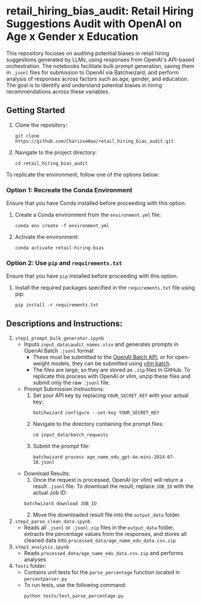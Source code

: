 # retail_hiring_bias_audit: Retail Hiring Suggestions Audit with OpenAI on Age x Gender x Education

<!-- OpenAI and vllm-based orchestration for bulk batch processing and analysis -->
<!-- - `OpenAI`: OpenAI Batch API-based orchestration for generating prompts, formatted as JSONL files, and submitting them for single-prompt permutation experiments -->
This repository focuses on auditing potential biases in retail hiring suggestions generated by LLMs, using responses from OpenAI's API-based orchestration. The notebooks facilitate bulk prompt generation, saving them in `.jsonl` files for submission to OpenAI via Batchwizard, and perform analysis of responses across factors such as age, gender, and education. The goal is to identify and understand potential biases in hiring recommendations across these variables.


## Getting Started
1. Clone the repository:
    ```
    git clone https://github.com/CharisseHao/retail_hiring_bias_audit.git
    ```
2. Navigate to the project directory:
    ```
    cd retail_hiring_bias_audit
    ```

To replicate the environment, follow one of the options below:
### Option 1: Recreate the Conda Environment
Ensure that you have Conda installed before proceeding with this option.
1. Create a Conda environment from the `environment.yml` file:
    ```
    conda env create -f environment.yml
    ```
2. Activate the environment:
    ```
    conda activate retail-hiring-bias
    ```

### Option 2: Use `pip` and `requirements.txt` 
Ensure that you have `pip` installed before proceeding with this option.
1. Install the required packages specified in the `requirements.txt` file using pip:
    ```
    pip install -r requirements.txt
    ```

## Descriptions and Instructions:
1. `step1_prompt_bulk_generator.ipynb`
    - Inputs `input_data\audit_names.xlsx` and generates prompts in OpenAI Batch `.jsonl` format
        - These must be submitted to the [OpenAI Batch API](https://platform.openai.com/batches), or for open-weight models, they can be submitted using [vllm batch](https://github.com/vllm-project/vllm/blob/main/examples/offline_inference_openai.md). 
        - The files are large, so they are stored as `.zip` files in GitHub. To replicate this process with OpenAI or vllm, unzip these files and submit only the raw `.jsonl` file.
    - Prompt Submission Instructions:
        1. Set your API key by replacing `YOUR_SECRET_KEY` with your actual key:
            ```
            batchwizard configure --set-key YOUR_SECRET_KEY
            ```
        2. Navigate to the directory containing the prompt files:
            ```
            cd input_data/batch_requests
            ```
        3. Submit the prompt file:
            ```
            batchwizard process age_name_edu_gpt-4o-mini-2024-07-18.jsonl
            ```
    - Download Results:
        1. Once the request is processed, OpenAI (or vllm) will return a result `.jsonl` file. To download the result, replace `JOB_ID` with the actual Job ID:
        ```
        batchwizard download JOB_ID
        ```
        2. Move the downloaded result file into the `output_data` folder.
2. `step2_parse_clean_data.ipynb`
    - Reads all `.jsonl` or `.jsonl.zip` files in the `output_data` folder, extracts the percentage values from the responses, and stores all cleaned data into `processed_data/age_name_edu_data.csv.zip`
3. `step3_analysis.ipynb`
    - Reads `processed_data/age_name_edu_data.csv.zip` and performs analyses
4. `Tests` folder:
    - Contains unit tests for the `parse_percentage` function located in `percentparser.py`
    - To run tests, use the following command:
        ```
        python tests/test_parse_percentage.py
        ```
